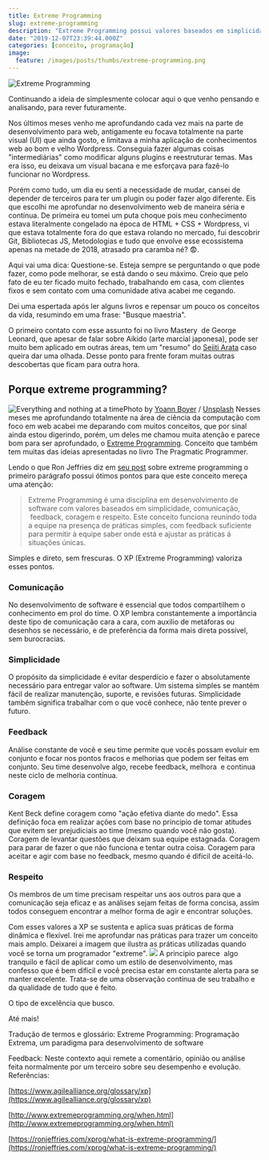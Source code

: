 ```yaml
---
title: Extreme Programming
slug: extreme-programming
description: "Extreme Programming possui valores baseados em simplicidade, comunicação, feedback, coragem e respeito. Juntamente com práticas eficazes recomendadas."
date: "2019-12-07T23:39:44.000Z"
categories: [conceito, programação]
image:
  feature: /images/posts/thumbs/extreme-programming.png
---
```


![Extreme Programming](/images/posts/thumbs/extreme-programming.png)

Continuando a ideia de simplesmente colocar aqui o que venho pensando e analisando, para rever futuramente.

Nos últimos meses venho me aprofundando cada vez mais na parte de desenvolvimento para web, antigamente eu focava totalmente na parte visual (UI) que ainda gosto, e limitava a minha aplicação de conhecimentos web ao bom e velho Wordpress. Conseguia fazer algumas coisas "intermediárias" como modificar alguns plugins e reestruturar temas. Mas era isso, eu deixava um visual bacana e me esforçava para fazê-lo funcionar no Wordpress.

Porém como tudo, um dia eu senti a necessidade de mudar, cansei de depender de terceiros para ter um plugin ou poder fazer algo diferente. Eis que escolhi me aprofundar no desenvolvimento web de maneira séria e contínua. De primeira eu tomei um puta choque pois meu conhecimento estava literalmente congelado na época de HTML + CSS + Wordpress, vi que estava totalmente fora do que estava rolando no mercado, fui descobrir Git, Bibliotecas JS, Metodologias e tudo que envolve esse ecossistema apenas na metade de 2018, atrasado pra caramba né? 😨. 

Aqui vai uma dica: Questione-se. Esteja sempre se perguntando o que pode fazer, como pode melhorar, se está dando o seu máximo. Creio que pelo fato de eu ter ficado muito fechado, trabalhando em casa, com clientes fixos e sem contato com uma comunidade ativa acabei me cegando. 

Dei uma espertada após ler alguns livros e repensar um pouco os conceitos da vida, resumindo em uma frase: "Busque maestria".

O primeiro contato com esse assunto foi no livro Mastery  de George Leonard, que apesar de falar sobre Aikido (arte marcial japonesa), pode ser muito bem aplicado em outras áreas, tem um "resumo" do [Seiiti Arata](https://www.youtube.com/watch?v=y1ySJOE3DX8) caso queira dar uma olhada. Desse ponto para frente foram muitas outras descobertas que ficam para outra hora.

## Porque extreme programming?
![Everything and nothing at a time](https://images.unsplash.com/photo-1489369786243-bef2ec8cb71d?ixlib=rb-1.2.1&amp;q=80&amp;fm=jpg&amp;crop=entropy&amp;cs=tinysrgb&amp;w=1080&amp;fit=max&amp;ixid=eyJhcHBfaWQiOjExNzczfQ)Photo by [Yoann Boyer](https://unsplash.com/@yoannboyer?utm_source=ghost&utm_medium=referral&utm_campaign=api-credit) / [Unsplash](https://unsplash.com/?utm_source=ghost&utm_medium=referral&utm_campaign=api-credit)
Nesses meses me aprofundando totalmente na área de ciência da computação com foco em web acabei me deparando com muitos conceitos, que por sinal ainda estou digerindo, porém, um deles me chamou muita atenção e parece bom para ser aprofundado, o [Extreme Programming](https://en.wikipedia.org/wiki/Extreme_programming). Conceito que também tem muitas das ideias apresentadas no livro The Pragmatic Programmer.

Lendo o que Ron Jeffries diz em [seu post](https://ronjeffries.com/xprog/what-is-extreme-programming/) sobre extreme programming o primeiro parágrafo possui ótimos pontos para que este conceito mereça uma atenção:

> Extreme Programming é uma disciplina em desenvolvimento de software com valores baseados em simplicidade, comunicação,  feedback, coragem e respeito. Este conceito funciona reunindo toda a equipe na presença de práticas simples, com feedback suficiente para permitir à equipe saber onde está e ajustar as práticas á situações únicas.

Simples e direto, sem frescuras. O XP (Extreme Programming) valoriza esses pontos.

### Comunicação

No desenvolvimento de software é essencial que todos compartilhem o conhecimento em prol do time. O XP lembra constantemente a importância deste tipo de comunicação cara a cara, com auxilio de metáforas ou desenhos se necessário, e de preferência da forma mais direta possível, sem burocracias.

### Simplicidade

O propósito da simplicidade é evitar desperdício e fazer o absolutamente necessário para entregar valor ao software. Um sistema simples se mantém fácil de realizar manutenção, suporte, e revisões futuras. Simplicidade também significa trabalhar com o que você conhece, não tente prever o futuro.

### Feedback

Análise constante de você e seu time permite que vocês possam evoluir em conjunto e focar nos pontos fracos e melhorias que podem ser feitas em conjunto. Seu time desenvolve algo, recebe feedback, melhora  e continua neste ciclo de melhoria contínua.

### Coragem

Kent Beck define coragem como "ação efetiva diante do medo". Essa definição foca em realizar ações com base no principio de tomar atitudes que evitem ser prejudiciais ao time (mesmo quando você não gosta). Coragem de levantar questões que deixam sua equipe estagnada. Coragem para parar de fazer o que não funciona e tentar outra coisa. Coragem para aceitar e agir com base no feedback, mesmo quando é difícil de aceitá-lo.

### Respeito

Os membros de um time precisam respeitar uns aos outros para que a comunicação seja eficaz e as análises sejam feitas de forma concisa, assim todos conseguem encontrar a melhor forma de agir e encontrar soluções.

Com esses valores a XP se sustenta e aplica suas práticas de forma dinâmica e flexível. Irei me aprofundar nas práticas para trazer um conceito mais amplo. Deixarei a imagem que ilustra as práticas utilizadas quando você se torna um programador "extreme".
![](/images/posts/extreme-programming-praticas-1.jpg)
A principio parece  algo tranquilo e fácil de aplicar como um estilo de desenvolvimento, mas confesso que é bem difícil e você precisa estar em constante alerta para se manter excelente. Trata-se de uma observação contínua de seu trabalho e da qualidade de tudo que é feito.

O tipo de excelência que busco.

Até mais!

Tradução de termos e glossário:
Extreme Programming: Programação Extrema, um paradigma para desenvolvimento de software

Feedback: Neste contexto aqui remete a comentário, opinião ou análise feita normalmente por um terceiro sobre seu desempenho e evolução.
Referências:

[https://www.agilealliance.org/glossary/xp](https://www.agilealliance.org/glossary/xp)

[http://www.extremeprogramming.org/when.html](http://www.extremeprogramming.org/when.html)

[https://ronjeffries.com/xprog/what-is-extreme-programming/](https://ronjeffries.com/xprog/what-is-extreme-programming/)
